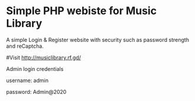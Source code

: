 # Simple PHP webiste for Music Library
A simple Login & Register website with security such as password strength and reCaptcha.

#Visit
http://musiclibrary.rf.gd/

Admin login credentials 

username: admin

password: Admin@2020
